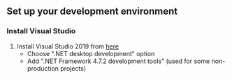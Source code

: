 <!-- Copyright (c) Microsoft Corporation. All rights reserved.
     Licensed under the MIT License. -->

## Set up your development environment

### Install Visual Studio
1. Install Visual Studio 2019 from [here](https://visualstudio.microsoft.com/vs/)
   - Choose ".NET desktop development" option
   - Add ".NET Framework 4.7.2 development tools" (used for some non-production projects)
